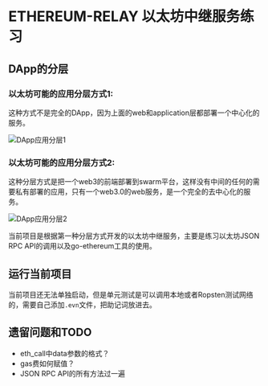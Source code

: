 # ETHEREUM-RELAY 以太坊中继服务练习

## DApp的分层

### 以太坊可能的应用分层方式1:

这种方式不是完全的DApp，因为上面的web和application层都部署一个中心化的服务。


![DApp应用分层1](https://gitee.com/guozhe001/images/raw/master/DApp%E5%BA%94%E7%94%A8%E5%88%86%E5%B1%821.jpg)

### 以太坊可能的应用分层方式2:

这种分层方式是把一个web3的前端部署到swarm平台，这样没有中间的任何的需要私有部署的应用，只有一个web3.0的web服务，是一个完全的去中心化的服务。

![DApp应用分层2](https://gitee.com/guozhe001/images/raw/master/DApp%E5%BA%94%E7%94%A8%E5%88%86%E5%B1%822-20210330184425534.jpg)

当前项目是根据第一种分层方式开发的以太坊中继服务，主要是练习以太坊JSON RPC API的调用以及go-ethereum工具的使用。

## 运行当前项目

当前项目还无法单独启动，但是单元测试是可以调用本地或者Ropsten测试网络的，需要自己添加`.evn`文件，把助记词放进去。


##

## 遗留问题和TODO
* eth_call中data参数的格式？
* gas费如何赋值？
* JSON RPC API的所有方法过一遍
